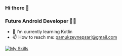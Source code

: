 ### Hi there 👋
### Future Android Developer 💪💪



- 🌱 I’m currently learning Kotlin
- 📫 How to reach me: pamukzeynepsari@gmail.com

[![My Skills](https://skills.thijs.gg/icons?i=js,html,css,c,cs,cpp,mysql,kotlin)](https://skills.thijs.gg)


